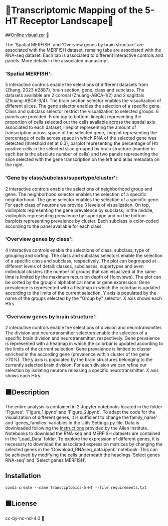 # 🧬Transcriptomic Mapping of the 5-HT Receptor Landscape🧬

##[Online visualizer](https://huggingface.co/spaces/RDeF654875678597657/5-HT-Transcriptomics) 🧠

The 'Spatial MERFISH' and 'Overview genes by brain structure' are associated with the MERFISH dataset, remaing tabs are associated with the RNA-seq dataset. Each tab is associated to different interactive controls and panels. 
More details in the associated manuscript.

### 'Spatial MERFISH': 
5 interactive controls enable the selections of different datasets from {Zhang, 2023 #2887}, brain section, gene, class and subclass. The datasets available are 2 coronal (Zhuang-ABCA-1/2) and 2 sagittals (Zhuang-ABCA-3/4). The brain section selector enables the visualization of different slices. The gene selector enables the selection of a specific gene. Class and subclass selector restrict the visualization to selected groups. 6 panels are provided. From top to bottom: lineplot representing the proportion of cells selected out the cells available across the spatial axis associated to each dataset, lineplot representing the amount of transcription across space of the selected gene, lineplot representing the percentage of cells across space in which RNA of the selected gene was detected (threshold set at 0.3), barplot representing the percentage of Htr positive cells in the selected slice grouped by brain structure (number in each bar is the absolute number of cells) and two panels representing the slice selected with the gene transcription on the left and atlas metadata on the right. 

### 'Gene by class/subclass/supertype/cluster': 
2 interactive controls enable the selections of neighborhood group and gene. The neighborhood selector enables the selection of a specific neighborhood. The gene selector enables the selection of a specific gene. For each class of neurons we provide 3 levels of visualization. On top, violinplots representing the gene prevalence by subclass; in the middle, violinplots representing prevalence by supertype and on the bottom barplots representing prevalence by cluster. Each subclass is color-coded according to the panel available for each class. 

### 'Overview genes by class': 
4 interactive controls enable the selections of class, subclass, type of grouping and sorting. The class and subclass selectors enable the selection of a specific class and subclass, respectively. The plot can begrouped at different levels of detail: classes, subclasses, supertypes and even individual clusters (the number of groups that can visualized at the same time is limited by the maximum recursion depth of Holoviews). The plot can be sorted by the group´s alphabetical name or gene expression. Gene prevalence is represented with a heatmap in which the colorbar is updated according to the limits of the current selection. Y axis is populated by the name of the groups selected by the "Group by" selector. X axis shows each Htrs. 

### 'Overview genes by brain structure': 
2 interactive controls enable the selections of division and neurotransmitter. The division and neurotransmitter selectors enable the selection of a specific brain division and neurotransmitter, respectively. Gene prevalence is represented with a heatmap in which the colorbar is updated according to the limits of the current selection. Gene prevalence is limited to cluster enriched in the according gene (prevalence within cluster of the gene >70%). The y axis is populated by the brain structures belonging to the currently selected brain division. For each division we can refine our selection by isolating neurons releasing a specific neurotransmitter. X axis shows each Htrs. 


## ⬛️Description

The entire analysis is contained in 2 Jupyter notebooks located in the folder 'Figures': 'Figure_1.ipynb' and 'Figure_2.ipynb'. To adapt the code for the visualization of different genes, it is sufficient to change the'family_name' and 'genes_families' variables in the Utils.Settings.py file. Data is downloaded following the [instructions](https://alleninstitute.github.io/abc_atlas_access/intro.html) provided by the Allen Institute. Notebooks to download the RNA-seq and MERFISH datasets are contained in the 'Load_Data' folder. To explore the expression of different genes, it is necessary to download the associated expression matrices by changing the selected genes in the 'Download_RNAseq_data.ipynb' notebook. This can be achieved by modifying the cells underneath the headings 'Select genes RNA-seq' and 'Select genes MERFISH'.

## Installation
```
conda create --name Transciptomics-5-HT --file requirements.txt
```

## 🟩License

cc-by-nc-nd-4.0 🪪
